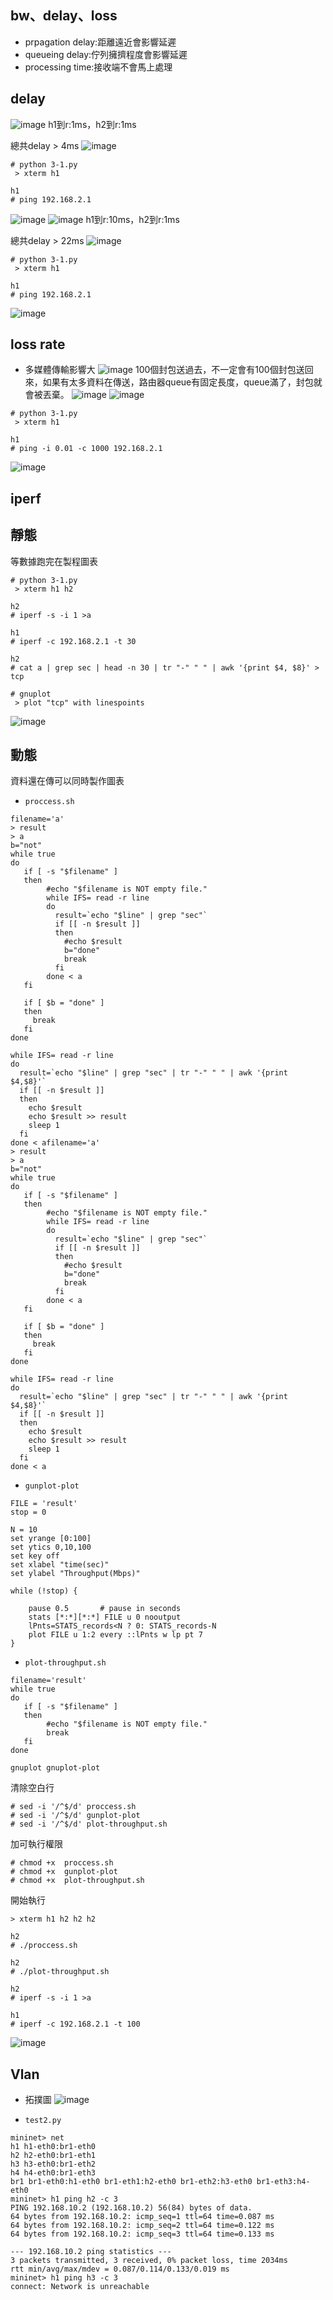 ## bw、delay、loss
* prpagation delay:距離遠近會影響延遲 
* queueing delay:佇列擁擠程度會影響延遲
* processing time:接收端不會馬上處理
## delay
![image](https://github.com/zixxizxx/Liux-note/blob/main/110-2%20Mininet/image/20220321/0321-2.jpg)
h1到r:1ms，h2到r:1ms

總共delay > 4ms
![image](https://github.com/zixxizxx/Liux-note/blob/main/110-2%20Mininet/image/20220321/0321-8.jpg)
```
# python 3-1.py
 > xterm h1
 
h1
# ping 192.168.2.1

```
![image](https://github.com/zixxizxx/Liux-note/blob/main/110-2%20Mininet/image/20220321/0321-7.jpg)
![image](https://github.com/zixxizxx/Liux-note/blob/main/110-2%20Mininet/image/20220321/0321-3.jpg)
h1到r:10ms，h2到r:1ms

總共delay > 22ms
![image](https://github.com/zixxizxx/Liux-note/blob/main/110-2%20Mininet/image/20220321/0321-9.jpg)
```
# python 3-1.py
 > xterm h1
 
h1
# ping 192.168.2.1

```
![image](https://github.com/zixxizxx/Liux-note/blob/main/110-2%20Mininet/image/20220321/0321-10.jpg)

## loss rate
* 多媒體傳輸影響大
![image](https://github.com/zixxizxx/Liux-note/blob/main/110-2%20Mininet/image/20220321/0321-4.jpg)
100個封包送過去，不一定會有100個封包送回來，如果有太多資料在傳送，路由器queue有固定長度，queue滿了，封包就會被丟棄。
![image](https://github.com/zixxizxx/Liux-note/blob/main/110-2%20Mininet/image/20220321/0321-5.jpg)
![image](https://github.com/zixxizxx/Liux-note/blob/main/110-2%20Mininet/image/20220321/0321-12.jpg)

```
# python 3-1.py
 > xterm h1

h1 
# ping -i 0.01 -c 1000 192.168.2.1
```
![image](https://github.com/zixxizxx/Liux-note/blob/main/110-2%20Mininet/image/20220321/0321-11.jpg)


## iperf
## 靜態
等數據跑完在製程圖表
```
# python 3-1.py
 > xterm h1 h2

h2
# iperf -s -i 1 >a

h1
# iperf -c 192.168.2.1 -t 30

h2
# cat a | grep sec | head -n 30 | tr "-" " " | awk '{print $4, $8}' > tcp

# gnuplot
 > plot "tcp" with linespoints
```

![image](https://github.com/zixxizxx/Liux-note/blob/main/110-2%20Mininet/image/20220321/0321-13.jpg)
## 動態
資料還在傳可以同時製作圖表
* ```proccess.sh```
```
filename='a'
> result
> a
b="not"
while true
do
   if [ -s "$filename" ]
   then
        #echo "$filename is NOT empty file."
        while IFS= read -r line
        do
          result=`echo "$line" | grep "sec"`
          if [[ -n $result ]]
          then
            #echo $result
            b="done"
            break
          fi
        done < a
   fi
 
   if [ $b = "done" ]
   then
     break
   fi
done
 
while IFS= read -r line
do
  result=`echo "$line" | grep "sec" | tr "-" " " | awk '{print $4,$8}'`
  if [[ -n $result ]]
  then
    echo $result
    echo $result >> result
    sleep 1
  fi
done < afilename='a'
> result
> a
b="not"
while true
do
   if [ -s "$filename" ]
   then
        #echo "$filename is NOT empty file."
        while IFS= read -r line
        do
          result=`echo "$line" | grep "sec"`
          if [[ -n $result ]]
          then
            #echo $result
            b="done"
            break
          fi
        done < a
   fi
 
   if [ $b = "done" ]
   then
     break
   fi
done
 
while IFS= read -r line
do
  result=`echo "$line" | grep "sec" | tr "-" " " | awk '{print $4,$8}'`
  if [[ -n $result ]]
  then
    echo $result
    echo $result >> result
    sleep 1
  fi
done < a

```

* ```gunplot-plot```
```
FILE = 'result'
stop = 0
 
N = 10
set yrange [0:100]
set ytics 0,10,100
set key off
set xlabel "time(sec)"
set ylabel "Throughput(Mbps)"

while (!stop) {  

    pause 0.5       # pause in seconds
    stats [*:*][*:*] FILE u 0 nooutput
    lPnts=STATS_records<N ? 0: STATS_records-N
    plot FILE u 1:2 every ::lPnts w lp pt 7
}

```

* ```plot-throughput.sh```
```
filename='result'
while true
do
   if [ -s "$filename" ]
   then
        #echo "$filename is NOT empty file."
        break
   fi
done

gnuplot gnuplot-plot

```
清除空白行
```
# sed -i '/^$/d' proccess.sh
# sed -i '/^$/d' gunplot-plot
# sed -i '/^$/d' plot-throughput.sh
```
加可執行權限
```
# chmod +x  proccess.sh
# chmod +x  gunplot-plot
# chmod +x  plot-throughput.sh
```
開始執行
```
> xterm h1 h2 h2 h2

h2
# ./proccess.sh

h2
# ./plot-throughput.sh

h2
# iperf -s -i 1 >a

h1
# iperf -c 192.168.2.1 -t 100
```

![image](https://github.com/zixxizxx/Liux-note/blob/main/110-2%20Mininet/image/20220321/0321-1.jpg)

## Vlan
* 拓撲圖
![image](https://github.com/zixxizxx/Liux-note/blob/main/110-2%20Mininet/image/20220321/0321-6.jpg)

* ```test2.py```
```
mininet> net
h1 h1-eth0:br1-eth0
h2 h2-eth0:br1-eth1
h3 h3-eth0:br1-eth2
h4 h4-eth0:br1-eth3
br1 br1-eth0:h1-eth0 br1-eth1:h2-eth0 br1-eth2:h3-eth0 br1-eth3:h4-eth0
mininet> h1 ping h2 -c 3
PING 192.168.10.2 (192.168.10.2) 56(84) bytes of data.
64 bytes from 192.168.10.2: icmp_seq=1 ttl=64 time=0.087 ms
64 bytes from 192.168.10.2: icmp_seq=2 ttl=64 time=0.122 ms
64 bytes from 192.168.10.2: icmp_seq=3 ttl=64 time=0.133 ms

--- 192.168.10.2 ping statistics ---
3 packets transmitted, 3 received, 0% packet loss, time 2034ms
rtt min/avg/max/mdev = 0.087/0.114/0.133/0.019 ms
mininet> h1 ping h3 -c 3
connect: Network is unreachable

```










